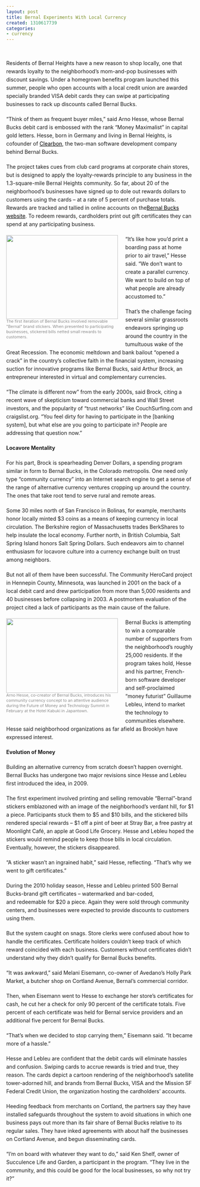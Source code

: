 ```yaml
---
layout: post
title: Bernal Experiments With Local Currency
created: 1310617739
categories:
- currency
---
```

<p>&nbsp;</p><p style="padding-top: 0px; padding-right: 0px; padding-bottom: 0px; padding-left: 0px; margin-top: 0px; margin-right: 0px; margin-bottom: 18px; margin-left: 0px; border-top-width: 0px; border-right-width: 0px; border-bottom-width: 0px; border-left-width: 0px; border-style: initial; border-color: initial; outline-width: 0px; outline-style: initial; outline-color: initial; font-size: 14px; vertical-align: baseline; background-image: initial; background-attachment: initial; background-origin: initial; background-clip: initial; background-color: transparent; line-height: 22px; background-position: initial initial; background-repeat: initial initial; ">Residents of Bernal Heights have a new reason to shop locally, one that rewards loyalty to the neighborhood’s mom-and-pop businesses with discount savings. Under a homegrown benefits program launched this summer, people who open accounts with a local credit union are awarded specially branded VISA debit cards they can swipe at participating businesses to rack up discounts called Bernal Bucks.</p><p style="padding-top: 0px; padding-right: 0px; padding-bottom: 0px; padding-left: 0px; margin-top: 0px; margin-right: 0px; margin-bottom: 18px; margin-left: 0px; border-top-width: 0px; border-right-width: 0px; border-bottom-width: 0px; border-left-width: 0px; border-style: initial; border-color: initial; outline-width: 0px; outline-style: initial; outline-color: initial; font-size: 14px; vertical-align: baseline; background-image: initial; background-attachment: initial; background-origin: initial; background-clip: initial; background-color: transparent; line-height: 22px; background-position: initial initial; background-repeat: initial initial; ">“Think of them as frequent buyer miles,” said Arno Hesse, whose Bernal Bucks debit card is embossed with the rank “Money Maximalist” in capital gold letters. Hesse, born in Germany and living in Bernal Heights, is cofounder of&nbsp;<a href="http://clearbon.com/" style="padding-top: 0px; padding-right: 0px; padding-bottom: 0px; padding-left: 0px; margin-top: 0px; margin-right: 0px; margin-bottom: 0px; margin-left: 0px; border-top-width: 0px; border-right-width: 0px; border-bottom-width: 0px; border-left-width: 0px; border-style: initial; border-color: initial; outline-width: 0px; outline-style: initial; outline-color: initial; font-size: 14px; vertical-align: baseline; background-image: initial; background-attachment: initial; background-origin: initial; background-clip: initial; background-color: transparent; color: rgb(0, 0, 0); background-position: initial initial; background-repeat: initial initial; " target="_blank">Clearbon</a>, the two-man software development company behind Bernal Bucks.</p><p style="padding-top: 0px; padding-right: 0px; padding-bottom: 0px; padding-left: 0px; margin-top: 0px; margin-right: 0px; margin-bottom: 18px; margin-left: 0px; border-top-width: 0px; border-right-width: 0px; border-bottom-width: 0px; border-left-width: 0px; border-style: initial; border-color: initial; outline-width: 0px; outline-style: initial; outline-color: initial; font-size: 14px; vertical-align: baseline; background-image: initial; background-attachment: initial; background-origin: initial; background-clip: initial; background-color: transparent; line-height: 22px; background-position: initial initial; background-repeat: initial initial; ">The project takes cues from club card programs at corporate chain stores, but is designed to apply the loyalty-rewards principle to any business in the 1.3-square-mile Bernal Heights community. So far, about 20 of the neighborhood’s businesses have signed up to dole out rewards dollars to customers using the cards –&nbsp;at a rate of 5 percent of purchase totals. Rewards are tracked and tallied in online accounts on the<a href="https://bernalbucks.clearbon.net/" style="padding-top: 0px; padding-right: 0px; padding-bottom: 0px; padding-left: 0px; margin-top: 0px; margin-right: 0px; margin-bottom: 0px; margin-left: 0px; border-top-width: 0px; border-right-width: 0px; border-bottom-width: 0px; border-left-width: 0px; border-style: initial; border-color: initial; outline-width: 0px; outline-style: initial; outline-color: initial; font-size: 14px; vertical-align: baseline; background-image: initial; background-attachment: initial; background-origin: initial; background-clip: initial; background-color: transparent; color: rgb(0, 0, 0); background-position: initial initial; background-repeat: initial initial; " target="_blank">Bernal Bucks website</a>. To redeem rewards, cardholders print out gift certificates they can spend at any participating business.</p><div class="wp-caption alignleft" id="attachment_127945" style="padding-top: 0px; padding-right: 0px; padding-bottom: 0px; padding-left: 0px; margin-top: 0px; margin-right: 10px; margin-bottom: 0px; margin-left: 0px; border-top-width: 0px; border-right-width: 0px; border-bottom-width: 0px; border-left-width: 0px; border-style: initial; border-color: initial; outline-width: 0px; outline-style: initial; outline-color: initial; font-size: 12px; vertical-align: baseline; background-image: initial; background-attachment: initial; background-origin: initial; background-clip: initial; background-color: transparent; float: left; width: 310px; background-position: initial initial; background-repeat: initial initial; "><a href="http://missionlocal.org/wp-content/uploads/2011/07/sticker1.jpg" style="padding-top: 0px; padding-right: 0px; padding-bottom: 0px; padding-left: 0px; margin-top: 0px; margin-right: 0px; margin-bottom: 0px; margin-left: 0px; border-top-width: 0px; border-right-width: 0px; border-bottom-width: 0px; border-left-width: 0px; border-style: initial; border-color: initial; outline-width: 0px; outline-style: initial; outline-color: initial; font-size: 12px; vertical-align: baseline; background-image: initial; background-attachment: initial; background-origin: initial; background-clip: initial; background-color: transparent; color: rgb(0, 0, 0); background-position: initial initial; background-repeat: initial initial; "><img alt="" class="size-medium wp-image-127945" height="225" src="http://missionlocal.org/wp-content/uploads/2011/07/sticker1-300x225.jpg" style="padding-top: 0px; padding-right: 0px; padding-bottom: 0px; padding-left: 0px; margin-top: 0px; margin-right: 0px; margin-bottom: 0px; margin-left: 0px; border-top-width: 0px; border-right-width: 0px; border-bottom-width: 0px; border-left-width: 0px; border-style: initial; border-color: initial; outline-width: 0px; outline-style: initial; outline-color: initial; font-size: 12px; vertical-align: baseline; background-image: initial; background-attachment: initial; background-origin: initial; background-clip: initial; background-color: transparent; background-position: initial initial; background-repeat: initial initial; " title="sticker1" width="300"></a><p class="wp-caption-text" style="padding-top: 0px; padding-right: 0px; padding-bottom: 0px; padding-left: 0px; margin-top: 0px; margin-right: 0px; margin-bottom: 18px; margin-left: 0px; border-top-width: 0px; border-right-width: 0px; border-bottom-width: 0px; border-left-width: 0px; border-style: initial; border-color: initial; outline-width: 0px; outline-style: initial; outline-color: initial; font-size: 0.9em; vertical-align: baseline; background-image: initial; background-attachment: initial; background-origin: initial; background-clip: initial; background-color: transparent; color: rgb(138, 138, 138); line-height: 1.3em; background-position: initial initial; background-repeat: initial initial; ">The first iteration of Bernal Bucks involved removable "Bernal" brand stickers. When presented to participating businesses, stickered bills netted small rewards to customers.</p></div><p style="padding-top: 0px; padding-right: 0px; padding-bottom: 0px; padding-left: 0px; margin-top: 0px; margin-right: 0px; margin-bottom: 18px; margin-left: 0px; border-top-width: 0px; border-right-width: 0px; border-bottom-width: 0px; border-left-width: 0px; border-style: initial; border-color: initial; outline-width: 0px; outline-style: initial; outline-color: initial; font-size: 14px; vertical-align: baseline; background-image: initial; background-attachment: initial; background-origin: initial; background-clip: initial; background-color: transparent; line-height: 22px; background-position: initial initial; background-repeat: initial initial; ">“It’s like how you’d print a boarding pass at home prior to air travel,” Hesse said. “We don’t want to create a parallel currency. We want to build on top of what people are already accustomed to.”</p><p style="padding-top: 0px; padding-right: 0px; padding-bottom: 0px; padding-left: 0px; margin-top: 0px; margin-right: 0px; margin-bottom: 18px; margin-left: 0px; border-top-width: 0px; border-right-width: 0px; border-bottom-width: 0px; border-left-width: 0px; border-style: initial; border-color: initial; outline-width: 0px; outline-style: initial; outline-color: initial; font-size: 14px; vertical-align: baseline; background-image: initial; background-attachment: initial; background-origin: initial; background-clip: initial; background-color: transparent; line-height: 22px; background-position: initial initial; background-repeat: initial initial; ">That’s the challenge facing several similar grassroots endeavors springing up around the country in the tumultuous wake of the Great Recession. The economic meltdown and bank bailout “opened a crack” in the country’s collective faith in the financial system, increasing suction for innovative programs like Bernal Bucks, said Arthur Brock, an entrepreneur interested in virtual and complementary currencies.</p><p style="padding-top: 0px; padding-right: 0px; padding-bottom: 0px; padding-left: 0px; margin-top: 0px; margin-right: 0px; margin-bottom: 18px; margin-left: 0px; border-top-width: 0px; border-right-width: 0px; border-bottom-width: 0px; border-left-width: 0px; border-style: initial; border-color: initial; outline-width: 0px; outline-style: initial; outline-color: initial; font-size: 14px; vertical-align: baseline; background-image: initial; background-attachment: initial; background-origin: initial; background-clip: initial; background-color: transparent; line-height: 22px; background-position: initial initial; background-repeat: initial initial; ">“The climate is different now” from the early 2000s, said Brock, citing a recent wave of skepticism toward commercial banks and Wall Street investors, and the popularity of “trust networks” like CouchSurfing.com and craigslist.org. “You feel dirty for having to participate in the [banking system], but what else are you going to participate in? People are addressing that question now.”</p><p style="padding-top: 0px; padding-right: 0px; padding-bottom: 0px; padding-left: 0px; margin-top: 0px; margin-right: 0px; margin-bottom: 18px; margin-left: 0px; border-top-width: 0px; border-right-width: 0px; border-bottom-width: 0px; border-left-width: 0px; border-style: initial; border-color: initial; outline-width: 0px; outline-style: initial; outline-color: initial; font-size: 14px; vertical-align: baseline; background-image: initial; background-attachment: initial; background-origin: initial; background-clip: initial; background-color: transparent; line-height: 22px; background-position: initial initial; background-repeat: initial initial; "><strong style="padding-top: 0px; padding-right: 0px; padding-bottom: 0px; padding-left: 0px; margin-top: 0px; margin-right: 0px; margin-bottom: 0px; margin-left: 0px; border-top-width: 0px; border-right-width: 0px; border-bottom-width: 0px; border-left-width: 0px; border-style: initial; border-color: initial; outline-width: 0px; outline-style: initial; outline-color: initial; font-size: 14px; vertical-align: baseline; background-image: initial; background-attachment: initial; background-origin: initial; background-clip: initial; background-color: transparent; background-position: initial initial; background-repeat: initial initial; ">Locavore Mentality</strong></p><p style="padding-top: 0px; padding-right: 0px; padding-bottom: 0px; padding-left: 0px; margin-top: 0px; margin-right: 0px; margin-bottom: 18px; margin-left: 0px; border-top-width: 0px; border-right-width: 0px; border-bottom-width: 0px; border-left-width: 0px; border-style: initial; border-color: initial; outline-width: 0px; outline-style: initial; outline-color: initial; font-size: 14px; vertical-align: baseline; background-image: initial; background-attachment: initial; background-origin: initial; background-clip: initial; background-color: transparent; line-height: 22px; background-position: initial initial; background-repeat: initial initial; ">For his part, Brock is spearheading Denver Dollars, a spending program similar in form to Bernal Bucks, in the Colorado metropolis. One need only type “community currency” into an Internet search engine to get a sense of the range of alternative currency ventures cropping up around the country. The ones that take root tend to serve rural and remote areas.</p><p style="padding-top: 0px; padding-right: 0px; padding-bottom: 0px; padding-left: 0px; margin-top: 0px; margin-right: 0px; margin-bottom: 18px; margin-left: 0px; border-top-width: 0px; border-right-width: 0px; border-bottom-width: 0px; border-left-width: 0px; border-style: initial; border-color: initial; outline-width: 0px; outline-style: initial; outline-color: initial; font-size: 14px; vertical-align: baseline; background-image: initial; background-attachment: initial; background-origin: initial; background-clip: initial; background-color: transparent; line-height: 22px; background-position: initial initial; background-repeat: initial initial; ">Some 30 miles north of San Francisco in Bolinas, for example, merchants honor locally minted $3 coins as a means of keeping currency in local circulation. The Berkshire region of Massachusetts trades BerkShares to help insulate the local economy. Further north, in British Columbia, Salt Spring Island honors Salt Spring Dollars. Such endeavors aim to channel enthusiasm for locavore culture into a currency exchange built on trust among neighbors.</p><p style="padding-top: 0px; padding-right: 0px; padding-bottom: 0px; padding-left: 0px; margin-top: 0px; margin-right: 0px; margin-bottom: 18px; margin-left: 0px; border-top-width: 0px; border-right-width: 0px; border-bottom-width: 0px; border-left-width: 0px; border-style: initial; border-color: initial; outline-width: 0px; outline-style: initial; outline-color: initial; font-size: 14px; vertical-align: baseline; background-image: initial; background-attachment: initial; background-origin: initial; background-clip: initial; background-color: transparent; line-height: 22px; background-position: initial initial; background-repeat: initial initial; ">But not all of them have been successful. The Community HeroCard project in Hennepin County, Minnesota, was launched in 2001 on the back of a local debit card and drew participation from more than 5,000 residents and 40 businesses before collapsing in 2003. A postmortem evaluation of the project cited a lack of participants as the main cause of the failure.</p><div class="wp-caption alignleft" id="attachment_127947" style="padding-top: 0px; padding-right: 0px; padding-bottom: 0px; padding-left: 0px; margin-top: 0px; margin-right: 10px; margin-bottom: 0px; margin-left: 0px; border-top-width: 0px; border-right-width: 0px; border-bottom-width: 0px; border-left-width: 0px; border-style: initial; border-color: initial; outline-width: 0px; outline-style: initial; outline-color: initial; font-size: 12px; vertical-align: baseline; background-image: initial; background-attachment: initial; background-origin: initial; background-clip: initial; background-color: transparent; float: left; width: 310px; background-position: initial initial; background-repeat: initial initial; "><a href="http://missionlocal.org/wp-content/uploads/2011/07/Hesse1.jpg" style="padding-top: 0px; padding-right: 0px; padding-bottom: 0px; padding-left: 0px; margin-top: 0px; margin-right: 0px; margin-bottom: 0px; margin-left: 0px; border-top-width: 0px; border-right-width: 0px; border-bottom-width: 0px; border-left-width: 0px; border-style: initial; border-color: initial; outline-width: 0px; outline-style: initial; outline-color: initial; font-size: 12px; vertical-align: baseline; background-image: initial; background-attachment: initial; background-origin: initial; background-clip: initial; background-color: transparent; color: rgb(0, 0, 0); background-position: initial initial; background-repeat: initial initial; "><img alt="" class="size-medium wp-image-127947" height="200" src="http://missionlocal.org/wp-content/uploads/2011/07/Hesse1-300x200.jpg" style="padding-top: 0px; padding-right: 0px; padding-bottom: 0px; padding-left: 0px; margin-top: 0px; margin-right: 0px; margin-bottom: 0px; margin-left: 0px; border-top-width: 0px; border-right-width: 0px; border-bottom-width: 0px; border-left-width: 0px; border-style: initial; border-color: initial; outline-width: 0px; outline-style: initial; outline-color: initial; font-size: 12px; vertical-align: baseline; background-image: initial; background-attachment: initial; background-origin: initial; background-clip: initial; background-color: transparent; background-position: initial initial; background-repeat: initial initial; " title="Hesse1" width="300"></a><p class="wp-caption-text" style="padding-top: 0px; padding-right: 0px; padding-bottom: 0px; padding-left: 0px; margin-top: 0px; margin-right: 0px; margin-bottom: 18px; margin-left: 0px; border-top-width: 0px; border-right-width: 0px; border-bottom-width: 0px; border-left-width: 0px; border-style: initial; border-color: initial; outline-width: 0px; outline-style: initial; outline-color: initial; font-size: 0.9em; vertical-align: baseline; background-image: initial; background-attachment: initial; background-origin: initial; background-clip: initial; background-color: transparent; color: rgb(138, 138, 138); line-height: 1.3em; background-position: initial initial; background-repeat: initial initial; ">Arno Hesse, co-creator of Bernal Bucks, introduces his community currency concept to an attentive audience during the Future of Money and Technology Summit in February at the Hotel Kabuki in Japantown.</p></div><p style="padding-top: 0px; padding-right: 0px; padding-bottom: 0px; padding-left: 0px; margin-top: 0px; margin-right: 0px; margin-bottom: 18px; margin-left: 0px; border-top-width: 0px; border-right-width: 0px; border-bottom-width: 0px; border-left-width: 0px; border-style: initial; border-color: initial; outline-width: 0px; outline-style: initial; outline-color: initial; font-size: 14px; vertical-align: baseline; background-image: initial; background-attachment: initial; background-origin: initial; background-clip: initial; background-color: transparent; line-height: 22px; background-position: initial initial; background-repeat: initial initial; ">Bernal Bucks is attempting to win a comparable number of supporters from the neighborhood’s roughly 25,000 residents. If the program takes hold, Hesse and his partner, French-born software developer and self-proclaimed “money futurist” Guillaume Lebleu, intend to market the technology to communities elsewhere. Hesse said neighborhood organizations as far afield as Brooklyn have expressed interest.</p><p style="padding-top: 0px; padding-right: 0px; padding-bottom: 0px; padding-left: 0px; margin-top: 0px; margin-right: 0px; margin-bottom: 18px; margin-left: 0px; border-top-width: 0px; border-right-width: 0px; border-bottom-width: 0px; border-left-width: 0px; border-style: initial; border-color: initial; outline-width: 0px; outline-style: initial; outline-color: initial; font-size: 14px; vertical-align: baseline; background-image: initial; background-attachment: initial; background-origin: initial; background-clip: initial; background-color: transparent; line-height: 22px; background-position: initial initial; background-repeat: initial initial; "><strong style="padding-top: 0px; padding-right: 0px; padding-bottom: 0px; padding-left: 0px; margin-top: 0px; margin-right: 0px; margin-bottom: 0px; margin-left: 0px; border-top-width: 0px; border-right-width: 0px; border-bottom-width: 0px; border-left-width: 0px; border-style: initial; border-color: initial; outline-width: 0px; outline-style: initial; outline-color: initial; font-size: 14px; vertical-align: baseline; background-image: initial; background-attachment: initial; background-origin: initial; background-clip: initial; background-color: transparent; background-position: initial initial; background-repeat: initial initial; ">Evolution of Money</strong></p><p style="padding-top: 0px; padding-right: 0px; padding-bottom: 0px; padding-left: 0px; margin-top: 0px; margin-right: 0px; margin-bottom: 18px; margin-left: 0px; border-top-width: 0px; border-right-width: 0px; border-bottom-width: 0px; border-left-width: 0px; border-style: initial; border-color: initial; outline-width: 0px; outline-style: initial; outline-color: initial; font-size: 14px; vertical-align: baseline; background-image: initial; background-attachment: initial; background-origin: initial; background-clip: initial; background-color: transparent; line-height: 22px; background-position: initial initial; background-repeat: initial initial; ">Building an alternative currency from scratch doesn’t happen overnight. Bernal Bucks has undergone two major revisions since Hesse and Lebleu first introduced the idea, in 2009.</p><p style="padding-top: 0px; padding-right: 0px; padding-bottom: 0px; padding-left: 0px; margin-top: 0px; margin-right: 0px; margin-bottom: 18px; margin-left: 0px; border-top-width: 0px; border-right-width: 0px; border-bottom-width: 0px; border-left-width: 0px; border-style: initial; border-color: initial; outline-width: 0px; outline-style: initial; outline-color: initial; font-size: 14px; vertical-align: baseline; background-image: initial; background-attachment: initial; background-origin: initial; background-clip: initial; background-color: transparent; line-height: 22px; background-position: initial initial; background-repeat: initial initial; ">The first experiment involved printing and selling removable “Bernal”-brand stickers emblazoned with an image of the neighborhood’s verdant hill, for $1 a piece. Participants stuck them to $5 and $10 bills, and the stickered bills rendered special rewards –&nbsp;$1 off a pint of beer at Stray Bar, a free pastry at Moonlight Café, an apple at Good Life Grocery. Hesse and Lebleu hoped the stickers would remind people to keep those bills in local circulation. Eventually, however, the stickers disappeared.</p><p style="padding-top: 0px; padding-right: 0px; padding-bottom: 0px; padding-left: 0px; margin-top: 0px; margin-right: 0px; margin-bottom: 18px; margin-left: 0px; border-top-width: 0px; border-right-width: 0px; border-bottom-width: 0px; border-left-width: 0px; border-style: initial; border-color: initial; outline-width: 0px; outline-style: initial; outline-color: initial; font-size: 14px; vertical-align: baseline; background-image: initial; background-attachment: initial; background-origin: initial; background-clip: initial; background-color: transparent; line-height: 22px; background-position: initial initial; background-repeat: initial initial; ">“A sticker wasn’t an ingrained habit,” said Hesse, reflecting. “That’s why we went to gift certificates.”</p><p style="padding-top: 0px; padding-right: 0px; padding-bottom: 0px; padding-left: 0px; margin-top: 0px; margin-right: 0px; margin-bottom: 18px; margin-left: 0px; border-top-width: 0px; border-right-width: 0px; border-bottom-width: 0px; border-left-width: 0px; border-style: initial; border-color: initial; outline-width: 0px; outline-style: initial; outline-color: initial; font-size: 14px; vertical-align: baseline; background-image: initial; background-attachment: initial; background-origin: initial; background-clip: initial; background-color: transparent; line-height: 22px; background-position: initial initial; background-repeat: initial initial; ">During the 2010 holiday season, Hesse and Lebleu printed 500 Bernal Bucks-brand gift certificates –&nbsp;watermarked and bar-coded, and&nbsp;redeemable for $20 a piece. Again they were sold through community centers, and businesses were expected to provide discounts to customers using them.</p><p style="padding-top: 0px; padding-right: 0px; padding-bottom: 0px; padding-left: 0px; margin-top: 0px; margin-right: 0px; margin-bottom: 18px; margin-left: 0px; border-top-width: 0px; border-right-width: 0px; border-bottom-width: 0px; border-left-width: 0px; border-style: initial; border-color: initial; outline-width: 0px; outline-style: initial; outline-color: initial; font-size: 14px; vertical-align: baseline; background-image: initial; background-attachment: initial; background-origin: initial; background-clip: initial; background-color: transparent; line-height: 22px; background-position: initial initial; background-repeat: initial initial; ">But the system caught on snags. Store clerks were confused about how to handle the certificates. Certificate holders couldn’t keep track of which reward coincided with each business. Customers without certificates didn’t understand why they didn’t qualify for Bernal Bucks benefits.</p><p style="padding-top: 0px; padding-right: 0px; padding-bottom: 0px; padding-left: 0px; margin-top: 0px; margin-right: 0px; margin-bottom: 18px; margin-left: 0px; border-top-width: 0px; border-right-width: 0px; border-bottom-width: 0px; border-left-width: 0px; border-style: initial; border-color: initial; outline-width: 0px; outline-style: initial; outline-color: initial; font-size: 14px; vertical-align: baseline; background-image: initial; background-attachment: initial; background-origin: initial; background-clip: initial; background-color: transparent; line-height: 22px; background-position: initial initial; background-repeat: initial initial; ">“It was awkward,” said Melani Eisemann, co-owner of Avedano’s Holly Park Market, a butcher shop on Cortland Avenue, Bernal’s commercial corridor.</p><p style="padding-top: 0px; padding-right: 0px; padding-bottom: 0px; padding-left: 0px; margin-top: 0px; margin-right: 0px; margin-bottom: 18px; margin-left: 0px; border-top-width: 0px; border-right-width: 0px; border-bottom-width: 0px; border-left-width: 0px; border-style: initial; border-color: initial; outline-width: 0px; outline-style: initial; outline-color: initial; font-size: 14px; vertical-align: baseline; background-image: initial; background-attachment: initial; background-origin: initial; background-clip: initial; background-color: transparent; line-height: 22px; background-position: initial initial; background-repeat: initial initial; ">Then, when Eisemann went to Hesse to exchange her store’s certificates for cash, he cut her a check for only 90 percent of the certificate totals. Five percent of each certificate was held for Bernal service providers and an additional five percent for Bernal Bucks.</p><p style="padding-top: 0px; padding-right: 0px; padding-bottom: 0px; padding-left: 0px; margin-top: 0px; margin-right: 0px; margin-bottom: 18px; margin-left: 0px; border-top-width: 0px; border-right-width: 0px; border-bottom-width: 0px; border-left-width: 0px; border-style: initial; border-color: initial; outline-width: 0px; outline-style: initial; outline-color: initial; font-size: 14px; vertical-align: baseline; background-image: initial; background-attachment: initial; background-origin: initial; background-clip: initial; background-color: transparent; line-height: 22px; background-position: initial initial; background-repeat: initial initial; ">“That’s when we decided to stop carrying them,” Eisemann said. “It became more of a hassle.”</p><p style="padding-top: 0px; padding-right: 0px; padding-bottom: 0px; padding-left: 0px; margin-top: 0px; margin-right: 0px; margin-bottom: 18px; margin-left: 0px; border-top-width: 0px; border-right-width: 0px; border-bottom-width: 0px; border-left-width: 0px; border-style: initial; border-color: initial; outline-width: 0px; outline-style: initial; outline-color: initial; font-size: 14px; vertical-align: baseline; background-image: initial; background-attachment: initial; background-origin: initial; background-clip: initial; background-color: transparent; line-height: 22px; background-position: initial initial; background-repeat: initial initial; ">Hesse and Lebleu are confident that the debit cards will eliminate hassles and confusion. Swiping cards to accrue rewards is tried and true, they reason. The cards depict a cartoon rendering of the neighborhood’s satellite tower-adorned hill, and brands from Bernal Bucks, VISA and the Mission SF Federal Credit Union, the organization hosting the cardholders’ accounts.</p><p style="padding-top: 0px; padding-right: 0px; padding-bottom: 0px; padding-left: 0px; margin-top: 0px; margin-right: 0px; margin-bottom: 18px; margin-left: 0px; border-top-width: 0px; border-right-width: 0px; border-bottom-width: 0px; border-left-width: 0px; border-style: initial; border-color: initial; outline-width: 0px; outline-style: initial; outline-color: initial; font-size: 14px; vertical-align: baseline; background-image: initial; background-attachment: initial; background-origin: initial; background-clip: initial; background-color: transparent; line-height: 22px; background-position: initial initial; background-repeat: initial initial; ">Heeding feedback from merchants on Cortland, the partners say they have installed safeguards throughout the system to avoid situations in which one business pays out more than its fair share of Bernal Bucks relative to its regular sales. They have inked agreements with about half the businesses on Cortland Avenue, and begun disseminating cards.</p><p style="padding-top: 0px; padding-right: 0px; padding-bottom: 0px; padding-left: 0px; margin-top: 0px; margin-right: 0px; margin-bottom: 18px; margin-left: 0px; border-top-width: 0px; border-right-width: 0px; border-bottom-width: 0px; border-left-width: 0px; border-style: initial; border-color: initial; outline-width: 0px; outline-style: initial; outline-color: initial; font-size: 14px; vertical-align: baseline; background-image: initial; background-attachment: initial; background-origin: initial; background-clip: initial; background-color: transparent; line-height: 22px; background-position: initial initial; background-repeat: initial initial; ">“I’m on board with whatever they want to do,” said Ken Shelf, owner of Succulence Life and Garden, a participant in the program. “They live in the community, and this could be good for the local businesses, so why not try it?”</p>
